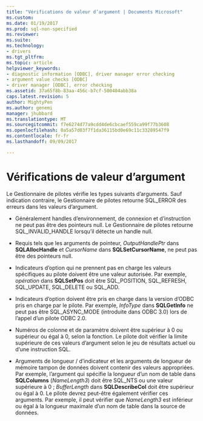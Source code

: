 ```yaml
---
title: "Vérifications de valeur d’argument | Documents Microsoft"
ms.custom: 
ms.date: 01/19/2017
ms.prod: sql-non-specified
ms.reviewer: 
ms.suite: 
ms.technology:
- drivers
ms.tgt_pltfrm: 
ms.topic: article
helpviewer_keywords:
- diagnostic information [ODBC], driver manager error checking
- argument value checks [ODBC]
- driver manager [ODBC], error checking
ms.assetid: 37a65f8b-83aa-456c-b7cf-500404abb38a
caps.latest.revision: 5
author: MightyPen
ms.author: genemi
manager: jhubbard
ms.translationtype: MT
ms.sourcegitcommit: f7e6274d77a9cdd4de6cbcaef559ca99f77b3608
ms.openlocfilehash: 0a5a57d03f7f1da36115bd0e69c11c33289547f9
ms.contentlocale: fr-fr
ms.lasthandoff: 09/09/2017

---
```

# <a name="argument-value-checks"></a>Vérifications de valeur d’argument
Le Gestionnaire de pilotes vérifie les types suivants d’arguments. Sauf indication contraire, le Gestionnaire de pilotes retourne SQL_ERROR des erreurs dans les valeurs d’argument.  
  
-   Généralement handles d’environnement, de connexion et d’instruction ne peut pas être des pointeurs null. Le Gestionnaire de pilotes retourne SQL_INVALID_HANDLE lorsqu’il détecte un handle null.  
  
-   Requis tels que les arguments de pointeur, *OutputHandlePtr* dans **SQLAllocHandle** et *CursorName* dans **SQLSetCursorName**, ne peut pas être des pointeurs null.  
  
-   Indicateurs d’option qui ne prennent pas en charge les valeurs spécifiques au pilote doivent être une valeur autorisée. Par exemple, *opération* dans **SQLSetPos** doit être SQL_POSITION, SQL_REFRESH, SQL_UPDATE, SQL_DELETE ou SQL_ADD.  
  
-   Indicateurs d’option doivent être pris en charge dans la version d’ODBC pris en charge par le pilote. Par exemple, *InfoType* dans **SQLGetInfo** ne peut pas être SQL_ASYNC_MODE (introduite dans ODBC 3.0) lors de l’appel d’un pilote ODBC 2.0.  
  
-   Numéros de colonne et de paramètre doivent être supérieur à 0 ou supérieur ou égal à 0, selon la fonction. Le pilote doit vérifier la limite supérieure de ces valeurs d’argument selon le jeu de résultats actuel ou d’une instruction SQL.  
  
-   Arguments de longueur / d’indicateur et les arguments de longueur de mémoire tampon de données doivent contenir des valeurs appropriées. Par exemple, l’argument qui spécifie la longueur d’un nom de table dans **SQLColumns** (*NameLength3*) doit être SQL_NTS ou une valeur supérieure à 0 ; *BufferLength* dans **SQLDescribeCol** doit être supérieur ou égal à 0. Le pilote devrez peut-être également vérifier ces arguments. Par exemple, il peut vérifier que *NameLength3* est inférieur ou égal à la longueur maximale d’un nom de table dans la source de données.
